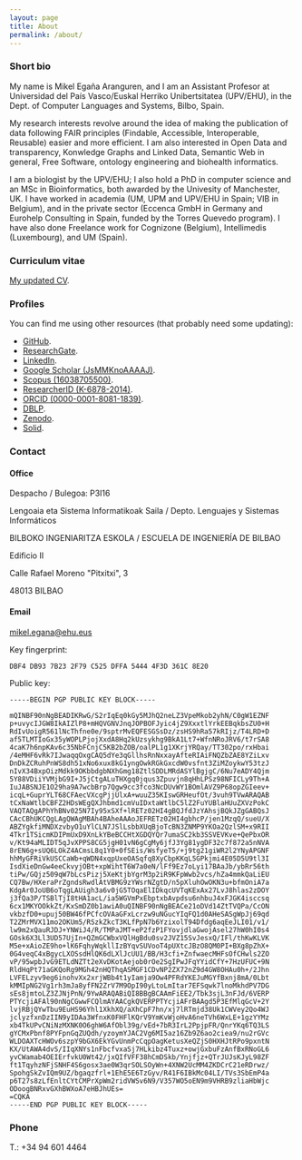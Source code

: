 ```yaml
---
layout: page
title: About
permalink: /about/
---
```


### Short bio

My name is Mikel Egaña Aranguren, and I am an Assistant Profesor at Universidad del País Vasco/Euskal Herriko Unibertsitatea (UPV/EHU), in the Dept. of Computer Languages and Systems, Bilbo, Spain.

My research interests revolve around the idea of making the publication of data following FAIR principles (Findable, Accessible, Interoperable, Reusable) easier and more efficient. I am also interested in Open Data and transparency, Konwledge Graphs and Linked Data, Semantic Web in general, Free Software, ontology engineering and biohealth informatics.

I am a biologist by the UPV/EHU; I also hold a PhD in computer science and an MSc in Bioinformatics, both awarded by the Univesity of Manchester, UK. I have worked in academia (UM, UPM and UPV/EHU in Spain; VIB in Belgium), and in the private sector (Eccenca GmbH in Germany and Eurohelp Consulting in Spain, funded by the Torres Quevedo program). I have also done Freelance work for Cognizone (Belgium), Intellimedis (Luxembourg), and UM (Spain).

### Curriculum vitae

[My updated CV](https://github.com/mikel-egana-aranguren/cv/raw/master/mikel_egana_aranguren_cv.pdf).

### Profiles

You can find me using other resources (that probably need some updating):

* [GitHub](http://github.com/mikel-egana-aranguren).
* [ResearchGate](http://www.researchgate.net/profile/Mikel_Egana).
* [LinkedIn](https://www.linkedin.com/).
* [Google Scholar (JsMMKnoAAAAJ)](http://scholar.google.com/citations?user=JsMMKnoAAAAJ).
* [Scopus (16038705500)](http://www.scopus.com/authid/detail.url?authorId=16038705500).
* [ResearcherID (K-6878-2014)](http://www.researcherid.com/rid/K-6878-2014).
* [ORCID (0000-0001-8081-1839)](http://orcid.org/0000-0001-8081-1839).
* [DBLP](http://www.informatik.uni-trier.de/~ley/pers/hd/a/Aranguren:Mikel_Ega=ntilde=a).
* [Zenodo](http://zenodo.org/search?f=author&p=Mikel%20Ega%C3%B1a%20Aranguren&ln=en).
* [Solid](https://mikeleganaaranguren.inrupt.net/).

### Contact

#### Office

Despacho / Bulegoa: P3I16

Lengoaia eta Sistema Informatikoak Saila / Depto. Lenguajes y Sistemas Informáticos

BILBOKO INGENIARITZA ESKOLA / ESCUELA DE INGENIERÍA DE BILBAO

Edificio II

Calle Rafael Moreno "Pitxitxi", 3 

48013 BILBAO

#### Email

mikel.egana@ehu.eus

Key fingerprint:

```
DBF4 DB93 7B23 2F79 C525 DFFA 5444 4F3D 361C 8E20
```

Public key:

```
-----BEGIN PGP PUBLIC KEY BLOCK-----

mQINBF90nNgBEADIKRwG/S2rIqEq0kGy5MJhQ2neLZ3VpeMkob2yhN/C0gW1EZNF
p+uvycIJGW8IkAIZlP8+mHQVGNVJnqJOPBOFJyic4jZ9XxxtlYrkEEBqkbsZU0+H
RdIvUoigR561lNcThfne0e/9sptrMvEQFESGSsDz/zsHS9hRa57kRIjz/T4LRD+D
af5TLMTIoGx35yWOPLPjojXxdA8Hq2kUzsykhg9BkA1Lt7+WfnNRoJRV6/t7rSA8
4caK7h6npKAv6c35NbFCnjC5KB2bZOB/oalPL1g1XKrjYRQay/TT302po/rxHbai
/4eMHF6vRk7IJwaqqOxgCAQ5dYe3qGllhsRnNxxayAfteRIAiFNQZbZAE8YZiLxv
DnDkZCRuhPnWS8dh51xNo6xux8kG1yngOwkRGkGxcdW0vsfnt3ZiMZoykwY53tzJ
nIvX34BxpOizMdkk9OKbbdgbNXhGmg18ZtlSDDLMRdASYlBgjgC/6Nu7eADY4Qjm
5Y88VDiiYVMjbG9I+J5jCtgALuTHXgq0jqus3Zpuvjn8qHhLPSz98NFICLy9Th+A
IuJABSNJE1O29ha9A7wcbBrp7Qgw9cc3fco3NcDUvWY1BOmlAVZ9P68opZGIeev+
icqL+GuprYLT68CFAecVXcgPjjUlxA+wuuZ35KIswGRHeufOt/3vuh9TVwARAQAB
tCxNaWtlbCBFZ2HDsWEgQXJhbmd1cmVuIDxtaWtlbC5lZ2FuYUBlaHUuZXVzPokC
VAQTAQgAPhYhBNv025N7Iy95xSXf+lRETz02HI4gBQJfdJzYAhsjBQkJZgGABQsJ
CAcCBhUKCQgLAgQWAgMBAh4BAheAAAoJEFRETz02HI4gbhcP/jen1MzqQ/sueU/X
ABZYgkfiMNDXzvbyO1uYlCLN7JSlLsbbXUqBjoTcBN3ZNMP9YKOa2QzlSM+x9RII
4Tkr1TSicmKDIPmUxD9XnLkYBeBCCHtXGDQYQr7umaSC2kb3SSVEVKve+QePbxOR
v/Kt94aMLIDT5qJvXPPS8CG5jgH01vN6gCgMy6jfJ3Yg81ygDF32c7f872a5nNVA
8rEN6g+sUQ6LOkZ4ACmsL8q1Y0+0fSEis/WsfyeT5/+j9tg21giWR2l2YNyAPGNF
hhMyGFRiVkUSCCaWb+qWDN4xqpUxeOASqfq8XyCbpKKqL5GPkjmi4E05D5U9tl3I
IsdXieDnGw4eeCkvyjOBt+xpWihtT6W7a0eN/lFf9Ez7oLyi17BAaJb/ybRr56th
tiPw/GQjz509qW7bLcsPizj5XeKtjbYgrM3p2iR9KFpWwb2vcs/hZa4mmkQaLiEU
CQ7Bw/HXeraPrZgndsRwdlAtVBMG9zYWsrNZgtD/n5pXluhOwOKN3u+bfmOniA7a
KdgAr0JoUB6oTqgLAUigh3a6v0jG5TOqaElIDkqcUVTqKExAx27LvJ8hlas2zDOY
j3fQa3P/TSBlTjI8tHA1acL/ia5WGVmPxEbptxbAvpdsu6nhbuJ4xFJGK4isccsq
6cx1MKYOOkkZt/KxSmDZ0b1awiA0uQINBF90nNgBEACe21oDVd14ZtTVQPa/CcON
vkbzfD0+upuj50BW46fPCfcOVAaGFxLcrzw9uNGucYIqFQ1d0AHeSASgWpJj69qd
T2ZMrMVX11mo2OKUm5/RSzkZkcT3KLfPpN7b6YzixolT94Dfdg6aqEeJLI01/v1/
lw9m2xQauRJDJ+YNWiJ4/R/TMPaJMT+eP2fzP1FYovjdlaGwojAsel27hW0hI0s4
GOsk6X3Ll3UD57UjIn+QZmGCWbxVQlHgBdu0sv2JVZ15SvJesxQ/IFl/thKwKLVK
M5e+xAioZE9ho+lK6FqhyWqkllIzBYqvSUVooT4pUXtcJBzO8QM0PI+BXg8pZhX+
0G4veqC4xBgycLXOSsdHlQK6dLXlJcUU1/BB/H3cfi+ZnfwaecMHFsOfCHwls2ZO
vP/95wpbJvG9ETLdNZTt2eXvDKotAejob0rOe2SgIPwJFqYYidCfY+7HzUFUC+9N
RldHqPt71aGKQoRg9MGh42nHQThqASMGF1CDvNP2ZX72nZ9d4GW8OHAu0h+/2Jhn
LVFELzyv9eg6inohvXx2xrjWBb4t1yIamja9Ow4PFRdYKEJuMGYfBxnj8mA/0Lbt
kMMIpNG2Vg1rh3mJa8yfFN2ZrV7M9OpI90yLtoLmItar7EFSqwk7lnoMkhdPV7DG
sEs8jmtoLZ3ZJNjPnN/9YwARAQABiQI8BBgBCAAmFiEE2/Tbk3sjL3nFJd/6VERP
PTYcjiAFAl90nNgCGwwFCQlmAYAACgkQVERPPTYcjiAFrBAAgd5P3EfMlqGcV+2Y
lvjRBjQYwTbu9EuHS96Yhl1XkhXQ/aXhCpF7hn/xj7lRTmjd38Uk1CWVey2Qo4WJ
jclyzfxnDzIIN9yIDAa3WfnxK0FHFlKQrV9YmKvWjoHvA6neTVh6WxLE+1gzYYMz
xb4TkUPvCNiNzMXNK0O6ghW6AfObl39g/vEd+7bR3IrL2PpjpFR/QnrYKq6TQ3LS
gYCMxPbnf8PYFpnGqZUQdh/yzoymYJAC2Vg6MI5az16Zb9Z6ao2ciea9/nu2rGVc
WLDOAXTcHWOv6szpY9bGX6EkYGvUnmPcCqpOagKetusXeQZjS0HXHJtRPo9pxntN
KX/UtAWA4dvS/IIqXNYs1nFbcfvxaSj7HLkibz4Tuxz+owjGxbuFzAnfBxRNoGL6
yvCWamab4OEIErfvkU0Wt42/jxQIfVFF38hCmDSkb/Ynjfjz+QTrJUJsKJyL98ZF
ft1TqyhzNFjSNHF4S6gosx3ae0W3qrSOLSOyWn+4XNW2UcMM4ZKDCrC21eRDrwz/
SpohgSkZvIQm9UZ/bgaqzfrl+1EhE5E6TzGyv/R41F6IBkMc04LI/TVs3SbEmP4a
p6T27s8zLfEnltCYtCMPrXpWm2ridVWSv6N9/V357WO5oEN9m9VHRB9zliaHbWjc
ODoogBNRxvGXhBWXoA7eHBJhUEs=
=CQKA
-----END PGP PUBLIC KEY BLOCK-----
```

### Phone

T.: +34 94 601 4464
